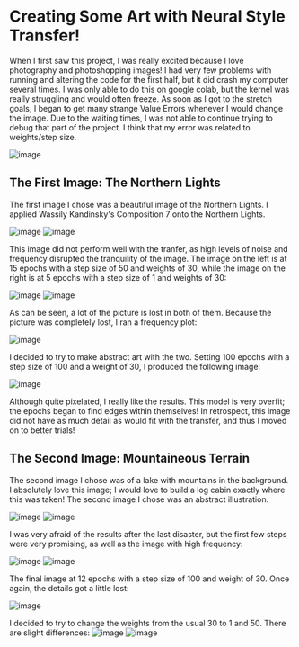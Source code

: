 # Creating Some Art with Neural Style Transfer!
When I first saw this project, I was really excited because I love photography and photoshopping images! I had very few problems with running and altering the code for the first half, but it did crash my computer several times. I was only able to do this on google colab, but the kernel was really struggling and would often freeze. As soon as I got to the stretch goals, I began to get many strange Value Errors whenever I would change the image. Due to the waiting times, I was not able to continue trying to debug that part of the project. I think that my error was related to weights/step size.

![image](https://user-images.githubusercontent.com/67920563/87858147-d25ddc80-c8f9-11ea-9c08-2b96f0eb7e17.png)

## The First Image: The Northern Lights
The first image I chose was a beautiful image of the Northern Lights. I applied Wassily Kandinsky's Composition 7 onto the Northern Lights.

![image](https://user-images.githubusercontent.com/67920563/87855744-4f805600-c8e8-11ea-9de9-cef5c11c28c6.png)
![image](https://user-images.githubusercontent.com/67920563/87858309-fb32a180-c8fa-11ea-96aa-ac2a29c7a5cd.png)

This image did not perform well with the tranfer, as high levels of noise and frequency disrupted the tranquility of the image. The image on the left is at 15 epochs with a step size of 50 and weights of 30, while the image on the right is at 5 epochs with a step size of 1 and weights of 30:

![image](https://user-images.githubusercontent.com/67920563/87858233-6af45c80-c8fa-11ea-9fb9-be5eb5d10b3f.png)
![image](https://user-images.githubusercontent.com/67920563/87858270-b73f9c80-c8fa-11ea-8841-de3ce57e0c71.png)

As can be seen, a lot of the picture is lost in both of them. Because the picture was completely lost, I ran a frequency plot:

![image](https://user-images.githubusercontent.com/67920563/87858400-9e83b680-c8fb-11ea-82a9-d590413f662c.png)

I decided to try to make abstract art with the two. Setting 100 epochs with a step size of 100 and a weight of 30, I produced the following image:

![image](https://user-images.githubusercontent.com/67920563/87858358-49e03b80-c8fb-11ea-9993-1569ae593845.png)

Although quite pixelated, I really like the results. This model is very overfit; the epochs began to find edges within themselves! In retrospect, this image did not have as much detail as would fit with the transfer, and thus I moved on to better trials!

## The Second Image: Mountaineous Terrain
The second image I chose was of a lake with mountains in the background. I absolutely love this image; I would love to build a log cabin exactly where this was taken! The second image I chose was an abstract illustration.

![image](https://user-images.githubusercontent.com/67920563/87857086-f3baca80-c8f1-11ea-8faf-d3ee84e136a0.png)
![image](https://user-images.githubusercontent.com/67920563/87857091-fae1d880-c8f1-11ea-8938-2884ccd5b35c.png)

I was very afraid of the results after the last disaster, but the first few steps were very promising, as well as the image with high frequency:

![image](https://user-images.githubusercontent.com/67920563/87858483-3aadbd80-c8fc-11ea-9828-e87cd1bc9dfa.png)
![image](https://user-images.githubusercontent.com/67920563/87858541-95dfb000-c8fc-11ea-8516-c060241dffa1.png)

The final image at 12 epochs with a step size of 100 and weight of 30. Once again, the details got a little lost:

![image](https://user-images.githubusercontent.com/67920563/87858605-11416180-c8fd-11ea-80a8-684b115be086.png)

I decided to try to change the weights from the usual 30 to 1 and 50. There are slight differences:
![image](https://user-images.githubusercontent.com/67920563/87858620-3a61f200-c8fd-11ea-86dc-c195d8490d1c.png)
![image](https://user-images.githubusercontent.com/67920563/87858637-61202880-c8fd-11ea-9cac-491aea3e2e3f.png)


